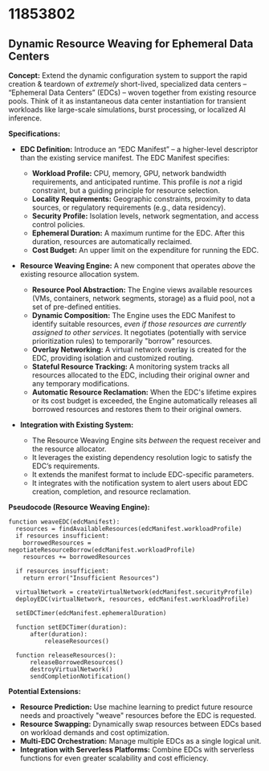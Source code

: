 # 11853802

## Dynamic Resource Weaving for Ephemeral Data Centers

**Concept:** Extend the dynamic configuration system to support the rapid creation & teardown of *extremely* short-lived, specialized data centers – “Ephemeral Data Centers” (EDCs) – woven together from existing resource pools. Think of it as instantaneous data center instantiation for transient workloads like large-scale simulations, burst processing, or localized AI inference.

**Specifications:**

*   **EDC Definition:** Introduce an “EDC Manifest” – a higher-level descriptor than the existing service manifest.  The EDC Manifest specifies:
    *   **Workload Profile:** CPU, memory, GPU, network bandwidth requirements, and anticipated runtime. This profile is *not* a rigid constraint, but a guiding principle for resource selection.
    *   **Locality Requirements:**  Geographic constraints, proximity to data sources, or regulatory requirements (e.g., data residency).
    *   **Security Profile:**  Isolation levels, network segmentation, and access control policies.
    *   **Ephemeral Duration:**  A maximum runtime for the EDC.  After this duration, resources are automatically reclaimed.
    *   **Cost Budget:** An upper limit on the expenditure for running the EDC.

*   **Resource Weaving Engine:** A new component that operates *above* the existing resource allocation system.
    *   **Resource Pool Abstraction:**  The Engine views available resources (VMs, containers, network segments, storage) as a fluid pool, not a set of pre-defined entities.
    *   **Dynamic Composition:** The Engine uses the EDC Manifest to identify suitable resources, *even if those resources are currently assigned to other services*.  It negotiates (potentially with service prioritization rules) to temporarily "borrow" resources.
    *   **Overlay Networking:**  A virtual network overlay is created for the EDC, providing isolation and customized routing.
    *   **Stateful Resource Tracking:**  A monitoring system tracks all resources allocated to the EDC, including their original owner and any temporary modifications.
    *   **Automatic Resource Reclamation:** When the EDC's lifetime expires or its cost budget is exceeded, the Engine automatically releases all borrowed resources and restores them to their original owners.

*   **Integration with Existing System:**
    *   The Resource Weaving Engine sits *between* the request receiver and the resource allocator.
    *   It leverages the existing dependency resolution logic to satisfy the EDC’s requirements.
    *   It extends the manifest format to include EDC-specific parameters.
    *   It integrates with the notification system to alert users about EDC creation, completion, and resource reclamation.

**Pseudocode (Resource Weaving Engine):**

```
function weaveEDC(edcManifest):
  resources = findAvailableResources(edcManifest.workloadProfile)
  if resources insufficient:
    borrowedResources = negotiateResourceBorrow(edcManifest.workloadProfile)
    resources += borrowedResources

  if resources insufficient:
    return error("Insufficient Resources")

  virtualNetwork = createVirtualNetwork(edcManifest.securityProfile)
  deployEDC(virtualNetwork, resources, edcManifest.workloadProfile)

  setEDCTimer(edcManifest.ephemeralDuration)

  function setEDCTimer(duration):
      after(duration):
          releaseResources()

  function releaseResources():
      releaseBorrowedResources()
      destroyVirtualNetwork()
      sendCompletionNotification()
```

**Potential Extensions:**

*   **Resource Prediction:**  Use machine learning to predict future resource needs and proactively "weave" resources before the EDC is requested.
*   **Resource Swapping:** Dynamically swap resources between EDCs based on workload demands and cost optimization.
*   **Multi-EDC Orchestration:**  Manage multiple EDCs as a single logical unit.
*   **Integration with Serverless Platforms:** Combine EDCs with serverless functions for even greater scalability and cost efficiency.